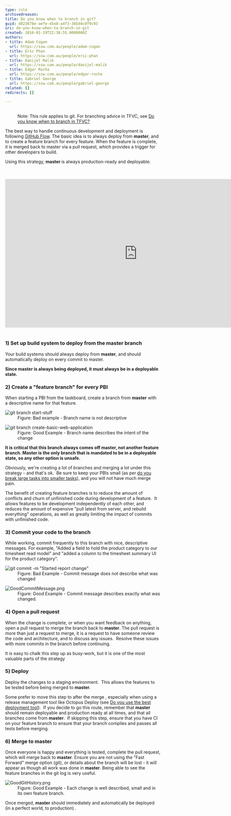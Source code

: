 ```yaml
---
type: rule
archivedreason: 
title: Do you know when to branch in git?
guid: d023678e-aefe-45e8-a4f3-365d4c0f9c93
uri: do-you-know-when-to-branch-in-git
created: 2016-01-19T22:38:55.0000000Z
authors:
- title: Adam Cogan
  url: https://ssw.com.au/people/adam-cogan
- title: Eric Phan
  url: https://ssw.com.au/people/eric-phan
- title: Danijel Malik
  url: https://ssw.com.au/people/danijel-malik
- title: Edgar Rocha
  url: https://ssw.com.au/people/edgar-rocha
- title: Gabriel George
  url: https://ssw.com.au/people/gabriel-george
related: []
redirects: []

---
```



<dl class="image"><dt> <img src="/PublishingImages/finishing-a-feature-with-world-class-flow.jpg" alt="" /> ​​ </dt><dd>Note&#58; This rule applies&#160;to git. For branching advice in TFVC, see&#160;<a href="/_layouts/15/FIXUPREDIRECT.ASPX?WebId=3dfc0e07-e23a-4cbb-aac2-e778b71166a2&amp;TermSetId=07da3ddf-0924-4cd2-a6d4-a4809ae20160&amp;TermId=cd330379-4568-45fa-bd68-7229044697b7">Do you know when to branch in TFVC?</a></dd></dl><p>The best way to handle continuous development and deployment is following <a href="https&#58;//guides.github.com/introduction/flow/">GitHub Flow</a>. The basic idea is to always deploy from <strong> master</strong>, and to create a feature branch for every feature. When the feature is complete, it is merged back to master via a pull request, which provides a trigger for other developers to build.</p><p>Using this strategy, <strong> master </strong>is always production-ready and deployable.</p>
<br><excerpt class='endintro'></excerpt><br>
<div class="ms-rtestate-read ms-rte-embedcode ms-rte-embedil ms-rtestate-notify"><iframe width="853" height="480" src="https&#58;//www.youtube.com/embed/9bP4-ly2qtQ?rel=0" frameborder="0"></iframe>&#160;</div><h3>1) Set up build system to deploy from the master branch<br></h3><p>Your build systems should always deploy from <strong> master</strong>, and should automatically deploy on every commit to master.</p><p> 
   <strong>Since master is always being deployed, it must always be in a deployable state.</strong></p><h3>2) Create a &quot;feature branch&quot; for every&#160;PBI</h3><p>When starting a PBI from the taskboard, create a branch from <b>master</b> with a&#160;descriptive name for that feature.</p><dl class="badImage"><dt> <img src="/PublishingImages/BadBranchName.png" alt="git branch start-stuff" data-pin-nopin="true" /> </dt><dd>Figure&#58; Bad example - Branch name is not descriptive</dd></dl><dl class="goodImage"><dt> <img src="/PublishingImages/GoodBranchName.png" alt="git branch create-basic-web-application" data-pin-nopin="true" /> </dt><dd> Figure&#58; Good Example - Branch name describes the intent of the change</dd></dl> 
   <p> 
      <strong>It is critical that this branch always comes off master, not another feature branch. Master is the only branch that is mandated to be in a deployable state, so any other option is unsafe.</strong></p><p>Obviously, we're creating a lot of branches and merging a lot under this strategy - and that's ok. &#160;Be sure to keep your PBIs small (as per&#160;<a href="/_layouts/15/FIXUPREDIRECT.ASPX?WebId=3dfc0e07-e23a-4cbb-aac2-e778b71166a2&amp;TermSetId=07da3ddf-0924-4cd2-a6d4-a4809ae20160&amp;TermId=2e446681-6eff-4cec-b955-e530edc4cdc8">do you break large tasks into smaller tasks</a>), and you will not have much merge pain.</p><p>The benefit of creating feature branches is to reduce the amount of conflicts and churn of unfinished code during development of a feature. &#160;It allows features to be development independently of each other, and reduces the amount of expensive &quot;pull latest from server, and rebuild everything&quot; operations, as well as greatly limiting the impact of commits with unfinished code.</p><h3>3) Commit your code to the branch</h3><p>While working, commit frequently to this branch with nice, descriptive messages. For example, &quot;Added a field to hold the product category to our timesheet read model&quot; and &quot;added a column to the timesheet summary UI for the product category&quot;.</p><dl class="badImage"><dt> <img src="/PublishingImages/BadCommitMessage.png" alt="git commit -m &quot;Started report change&quot;" data-pin-nopin="true" /> </dt><dd>Figure&#58; Bad Example - Commit message does not describe what was changed</dd></dl><dl class="goodImage"><dt> <img src="/SiteAssets/do-you-know-when-to-branch-in-git/GoodCommitMessage.png" alt="GoodCommitMessage.png" data-pin-nopin="true" /> </dt><dd>Figure&#58; Good Example - Commit message describes exactly what was changed. </dd></dl><h3>4) Open a pull request</h3><p>When the change is complete, or when you want feedback on anything, open a pull request to merge the branch back to <strong> master</strong>. The pull request is more than just a request to merge, it is a request to have someone review the code and architecture, and to discuss any issues. &#160;Resolve these issues with more commits in the branch before continuing.</p><p class="ssw15-rteElement-GreyBox">It is easy to chalk this step up as busy-work, but it is one of the most valuable parts of the strategy</p><h3>5) Deploy</h3><p>Deploy the changes to a staging environment. &#160;This allows the features to be tested before being merged to <strong>master</strong>.</p><p class="ssw15-rteElement-InfoBox">Some prefer to move this step&#160;to after the merge , especially when using a release management tool like Octopus Deploy (see <a href="/_layouts/15/FIXUPREDIRECT.ASPX?WebId=3dfc0e07-e23a-4cbb-aac2-e778b71166a2&amp;TermSetId=07da3ddf-0924-4cd2-a6d4-a4809ae20160&amp;TermId=e2608875-5b0b-4215-bee8-8ffd966dc972">Do you use the best deployment tool</a>). &#160;If you decide to go this route, remember that <strong>master</strong> should remain deployable and production ready at all times, and that all branches come from <b>master</b>. &#160;If skipping this step,&#160;ensure that you have CI on your feature&#160;branch to ensure that your branch compiles and passes all tests before merging.</p><h3>6) Merge to master</h3><p>Once everyone is happy and everything is tested, complete the pull request, which will merge back to <strong> master</strong>. Ensure you are not using the &quot;Fast Forward&quot; merge option (git), or details about the branch will be lost - it will appear as though all work was done in <strong>master</strong>. Being able to see the feature branches in the git log is very useful.&#160;</p><dl class="goodImage"><dt> <img src="/SiteAssets/do-you-know-when-to-branch-in-git/GoodGitHistory.png" alt="GoodGitHistory.png" /> </dt><dd>Figure&#58; Good Example - Each change is well described, small&#160;and in its own feature branch. </dd></dl><p class="ssw15-rteElement-GreyBox">Once merged, <b>master</b> should immediately and automatically be deployed (in a perfect world,&#160;to production) .</p>


